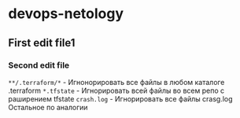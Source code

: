 # devops-netology
## First edit file1
### Second edit file

`**/.terraform/*` - Игнонорировать все файлы в любом каталоге .terraform
`*.tfstate` - Игнорировать всей файлы во всем репо с раширением tfstate
`crash.log` - Игнорировать все файлы crasg.log
Остальное по аналогии
